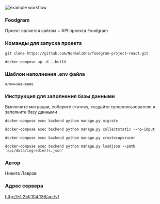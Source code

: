 ![example workflow](https://github.com/Normal1One/foodgram-project-react/blob/master/.github/workflows/foodgram_workflow.yml/badge.svg)
### Foodgram
Проект является сайтом + API проекта Foodgram

### Команды для запуска проекта
```
git clone https://github.com/Normal1One/foodgram-project-react.git
```
```
docker-compose up -d --build
```

### Шаблон наполнения .env файла

```
ключ=значение
```

### Инструкция для заполнения базы данными
Выполните миграции, соберите статику, создайте суперпользователя и заполните базу данными
```
docker-compose exec backend python manage.py migrate
```
```
docker-compose exec backend python manage.py collectstatic --no-input
```
```
docker-compose exec backend python manage.py createsuperuser
```
```
docker-compose exec backend python manage.py loadjson --path 'api/data/ingredients.json'
```
### Автор
Никита Лавров

### Адрес сервера
http://51.250.104.136/api/v1
